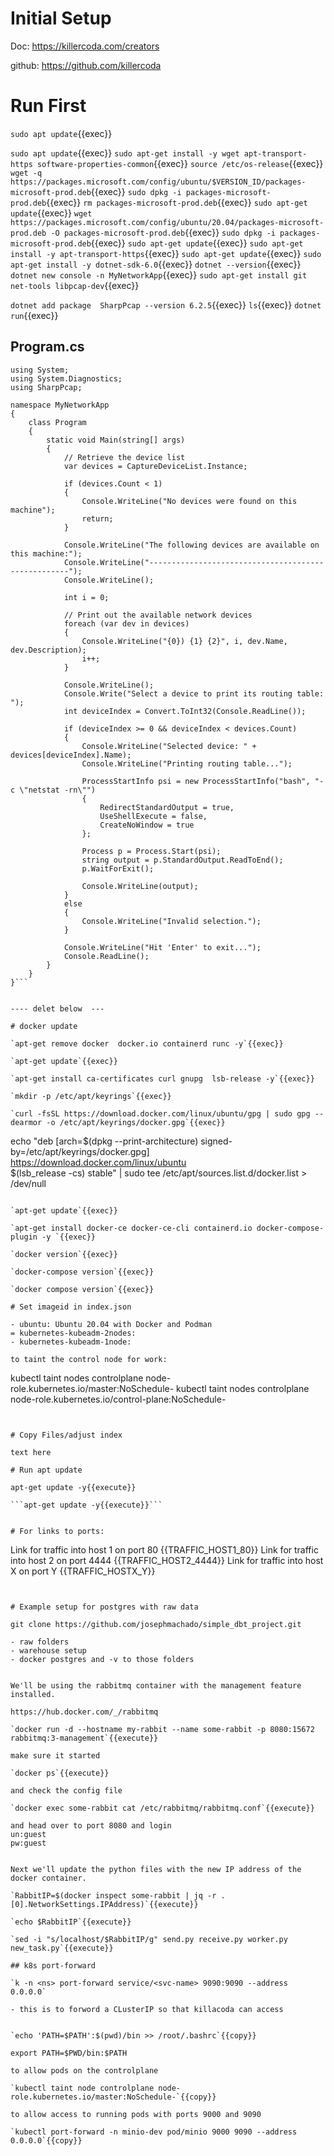 
# Initial Setup

Doc: https://killercoda.com/creators

github: https://github.com/killercoda

# Run First

`sudo apt update`{{exec}}



`sudo apt update`{{exec}}
`sudo apt-get install -y wget apt-transport-https software-properties-common`{{exec}}
`source /etc/os-release`{{exec}}
`wget -q https://packages.microsoft.com/config/ubuntu/$VERSION_ID/packages-microsoft-prod.deb`{{exec}}
`sudo dpkg -i packages-microsoft-prod.deb`{{exec}}
`rm packages-microsoft-prod.deb`{{exec}}
`sudo apt-get update`{{exec}}
`wget https://packages.microsoft.com/config/ubuntu/20.04/packages-microsoft-prod.deb -O packages-microsoft-prod.deb`{{exec}}
`sudo dpkg -i packages-microsoft-prod.deb`{{exec}}
`sudo apt-get update`{{exec}}
`sudo apt-get install -y apt-transport-https`{{exec}}
`sudo apt-get update`{{exec}}
`sudo apt-get install -y dotnet-sdk-6.0`{{exec}}
`dotnet --version`{{exec}}
`dotnet new console -n MyNetworkApp`{{exec}}
`sudo apt-get install git net-tools libpcap-dev`{{exec}}

`dotnet add package  SharpPcap --version 6.2.5`{{exec}}
`ls`{{exec}}
`dotnet run`{{exec}}


## Program.cs

```
using System;
using System.Diagnostics;
using SharpPcap;

namespace MyNetworkApp
{
    class Program
    {
        static void Main(string[] args)
        {
            // Retrieve the device list
            var devices = CaptureDeviceList.Instance;

            if (devices.Count < 1)
            {
                Console.WriteLine("No devices were found on this machine");
                return;
            }

            Console.WriteLine("The following devices are available on this machine:");
            Console.WriteLine("----------------------------------------------------");
            Console.WriteLine();

            int i = 0;

            // Print out the available network devices
            foreach (var dev in devices)
            {
                Console.WriteLine("{0}) {1} {2}", i, dev.Name, dev.Description);
                i++;
            }

            Console.WriteLine();
            Console.Write("Select a device to print its routing table: ");
            int deviceIndex = Convert.ToInt32(Console.ReadLine());

            if (deviceIndex >= 0 && deviceIndex < devices.Count)
            {
                Console.WriteLine("Selected device: " + devices[deviceIndex].Name);
                Console.WriteLine("Printing routing table...");

                ProcessStartInfo psi = new ProcessStartInfo("bash", "-c \"netstat -rn\"")
                {
                    RedirectStandardOutput = true,
                    UseShellExecute = false,
                    CreateNoWindow = true
                };

                Process p = Process.Start(psi);
                string output = p.StandardOutput.ReadToEnd();
                p.WaitForExit();

                Console.WriteLine(output);
            }
            else
            {
                Console.WriteLine("Invalid selection.");
            }

            Console.WriteLine("Hit 'Enter' to exit...");
            Console.ReadLine();
        }
    }
}```


---- delet below  ---

# docker update

`apt-get remove docker  docker.io containerd runc -y`{{exec}}   

`apt-get update`{{exec}}   

`apt-get install ca-certificates curl gnupg  lsb-release -y`{{exec}}   

`mkdir -p /etc/apt/keyrings`{{exec}}   

`curl -fsSL https://download.docker.com/linux/ubuntu/gpg | sudo gpg --dearmor -o /etc/apt/keyrings/docker.gpg`{{exec}}   

```
echo   "deb [arch=$(dpkg --print-architecture) signed-by=/etc/apt/keyrings/docker.gpg] https://download.docker.com/linux/ubuntu \
  $(lsb_release -cs) stable" | sudo tee /etc/apt/sources.list.d/docker.list > /dev/null
```{{exec}}   

`apt-get update`{{exec}}   

`apt-get install docker-ce docker-ce-cli containerd.io docker-compose-plugin -y `{{exec}}   

`docker version`{{exec}}   

`docker-compose version`{{exec}}   

`docker compose version`{{exec}}

# Set imageid in index.json

- ubuntu: Ubuntu 20.04 with Docker and Podman
= kubernetes-kubeadm-2nodes: 
- kubernetes-kubeadm-1node:

to taint the control node for work:

```
kubectl taint nodes controlplane node-role.kubernetes.io/master:NoSchedule-
kubectl taint nodes controlplane node-role.kubernetes.io/control-plane:NoSchedule-
```


# Copy Files/adjust index

text here

# Run apt update

apt-get update -y{{execute}}

```apt-get update -y{{execute}}```


# For links to ports:

```
Link for traffic into host 1 on port 80
{{TRAFFIC_HOST1_80}}
Link for traffic into host 2 on port 4444
{{TRAFFIC_HOST2_4444}}
Link for traffic into host X on port Y
{{TRAFFIC_HOSTX_Y}}
```


# Example setup for postgres with raw data

git clone https://github.com/josephmachado/simple_dbt_project.git

- raw folders
- warehouse setup
- docker postgres and -v to those folders


We'll be using the rabbitmq container with the management feature installed.

https://hub.docker.com/_/rabbitmq

`docker run -d --hostname my-rabbit --name some-rabbit -p 8080:15672 rabbitmq:3-management`{{execute}}

make sure it started

`docker ps`{{execute}}

and check the config file

`docker exec some-rabbit cat /etc/rabbitmq/rabbitmq.conf`{{execute}}

and head over to port 8080 and login   
un:guest   
pw:guest  


Next we'll update the python files with the new IP address of the docker container.

`RabbitIP=$(docker inspect some-rabbit | jq -r .[0].NetworkSettings.IPAddress)`{{execute}}

`echo $RabbitIP`{{execute}}

`sed -i "s/localhost/$RabbitIP/g" send.py receive.py worker.py new_task.py`{{execute}}

## k8s port-forward

`k -n <ns> port-forward service/<svc-name> 9090:9090 --address 0.0.0.0`

- this is to forword a CLusterIP so that killacoda can access


`echo 'PATH=$PATH':$(pwd)/bin >> /root/.bashrc`{{copy}}

export PATH=$PWD/bin:$PATH

to allow pods on the controlplane

`kubectl taint node controlplane node-role.kubernetes.io/master:NoSchedule-`{{copy}}

to allow access to running pods with ports 9000 and 9090

`kubectl port-forward -n minio-dev pod/minio 9000 9090 --address 0.0.0.0`{{copy}}

